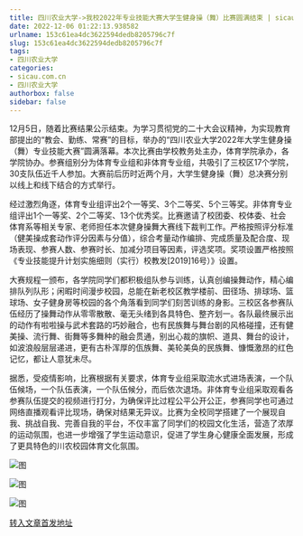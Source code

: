 ```yaml
---
title: 四川农业大学->我校2022年专业技能大赛大学生健身操（舞）比赛圆满结束 | sicau.com.cn
date: 2022-12-06 01:22:13.938582
urlname: 153c61ea4dc3622594dedb8205796c7f
slug: 153c61ea4dc3622594dedb8205796c7f
tags: 
- 四川农业大学
categories:
- sicau.com.cn
- 四川农业大学
authorbox: false
sidebar: false
---
```

12月5日，随着比赛结果公示结束。为学习贯彻党的二十大会议精神，为实现教育部提出的“教会、勤练、常赛”的目标，举办的“四川农业大学2022年大学生健身操（舞）专业技能大赛”圆满落幕。本次比赛由学校教务处主办，体育学院承办，各学院协办。参赛组别分为体育专业组和非体育专业组，共吸引了三校区17个学院，30支队伍近千人参加。大赛前后历时近两个月，大学生健身操（舞）总决赛分别以线上和线下结合的方式举行。

<!--more-->

经过激烈角逐，体育专业组评出2个一等奖、3个二等奖、5个三等奖。非体育专业组评出1个一等奖、2个二等奖、13个优秀奖。比赛邀请了校团委、校体委、社会体育系等相关专家、老师担任本次健身操舞大赛线下裁判工作。严格按照评分标准（健美操成套动作评分因素与分值），综合考量动作编排、完成质量及配合度、现场表现、参赛人数、参赛时长、加减分项目等因素，评选奖项。奖项设置严格按照《专业技能提升计划实施细则（实行）校教发[2019]16号）》设置。

大赛规程一颁布，各学院同学们都积极组队参与训练，认真创编操舞动作，精心编排队列队形；闲暇时间漫步校园，总能在新老校区教学楼前、田径场、排球场、篮球场、女子健身房等校园的各个角落看到同学们刻苦训练的身影。三校区各参赛队伍经历了操舞动作从零零散散、毫无头绪到各具特色、整齐划一。各队最终展示出的动作有啦啦操与武术套路的巧妙融合，也有民族舞与舞台剧的风格碰撞，还有健美操、流行舞、街舞等多舞种的融会贯通，别出心裁的旗帜、道具、舞台的设计，如波浪般层层递进，更有古朴浑厚的佤族舞、美轮美奂的民族舞、慷慨激昂的红色记忆，都让人意犹未尽。

据悉，受疫情影响，比赛根据有关要求，体育专业组采取流水式进场表演，一个队伍候场，一个队伍表演，一个队伍候分，而后依次退场。非体育专业组采取观看各参赛队伍提交的视频进行打分，为确保评比过程公平公开公正，参赛同学也可通过网络直播观看评比现场，确保对结果无异议。比赛为全校同学搭建了一个展现自我、挑战自我、完善自我的平台，不仅丰富了同学们的校园文化生活，营造了浓厚的运动氛围，也进一步增强了学生运动意识，促进了学生身心健康全面发展，形成了更具特色的川农校园体育文化氛围。

![图](https://news.sicau.edu.cn/__local/5/52/91/26F96341200489FF92A625972DD_9A04394B_1673C8.jpg)

![图](https://news.sicau.edu.cn/__local/B/57/35/57B78FD07D612C72DC9F127DDF7_BCBD1D38_38703.jpg)

![图](https://news.sicau.edu.cn/__local/1/AF/3C/D51D1990281BAED5536131FDCB7_C4C93AC4_1F5D61.png)

[转入文章首发地址](https://news.sicau.edu.cn/info/1078/70453.htm)